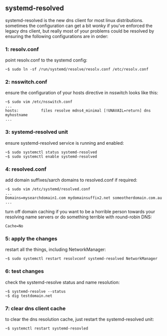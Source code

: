 
## systemd-resolved

systemd-resolved is the new dns client for most linux distributions. sometimes the configuration can get a bit wonky if you've enforced the legacy dns client, but really most of your problems could be resolved by ensuring the following configurations are in order:

### 1: resolv.conf
point resolv.conf to the systemd config:
```
~$ sudo ln -sf /run/systemd/resolve/resolv.conf /etc/resolv.conf
```

### 2: nsswitch.conf
ensure the configuration of your hosts directive in nsswitch looks like this:
```
~$ sudo vim /etc/nsswitch.conf
...
hosts:          files resolve mdns4_minimal [!UNAVAIL=return] dns myhostname
...
```

### 3: systemd-resolved unit
ensure systemd-resolved service is running and enabled:
```
~$ sudo systemctl status systemd-resolved
~$ sudo systemctl enable systemd-resolved
```

### 4: resolved.conf
add domain suffixes/sarch domains to resolved.conf if required:
```
~$ sudo vim /etc/systemd/resolved.conf
...
Domains=mysearchdomain1.com mydomainsuffix2.net someotherdomain.com.au
...
```
turn off domain caching if you want to be a horrible person towards your resolving name servers or do something terrible with round-robin DNS:
```
Cache=No
```


### 5: apply the changes
restart all the things, including NetworkManager:
```
~$ sudo systemctl restart resolvconf systemd-resolved NetworkManager
```

### 6: test changes
check the systemd-resolve status and name resolution:
```
~$ systemd-resolve --status
~$ dig testdomain.net
```

### 7: clear dns client cache
to clear the dns resolution cache, just restart the systemd-resolved unit:
```
~$ systemctl restart systemd-resovled
```
